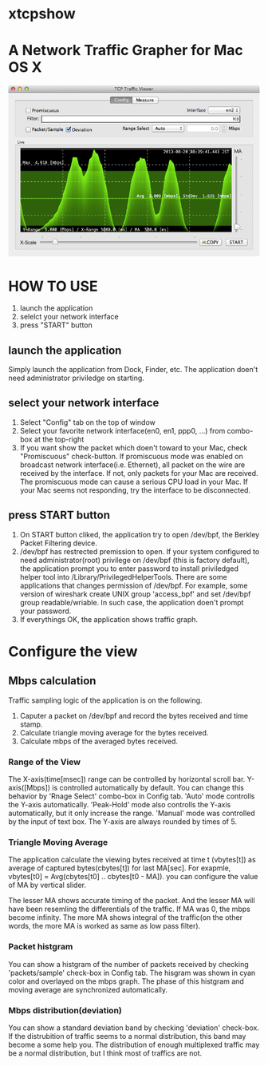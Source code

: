 xtcpshow
========

# A Network Traffic Grapher for Mac OS X

![ScreenShot](./xtcpshow_screen.png)

# HOW TO USE
1. launch the application
2. selelct your network interface
2. press "START" button

## launch the application

Simply launch the application from Dock, Finder, etc. The application doen't need administrator priviledge on starting.

## select your network interface

1. Select "Config" tab on the top of window
2. Select your favorite network interface(en0, en1, ppp0, ...) from combo-box at the top-right
3. If you want show the packet which doen't toward to your Mac, check "Promiscuous" check-button. If promiscuous mode was enabled on broadcast network interface(i.e. Ethernet), all packet on the wire are received by the interface. If not, only packets for your Mac are received. The promiscuous mode can cause a serious CPU load in your Mac. If your Mac seems not responding, try the interface to be disconnected.

## press START button

1. On START button cliked, the application try to open /dev/bpf, the Berkley Packet Filtering device.
2. /dev/bpf has restrected premission to open. If your system configured to need administrator(root) privilege on /dev/bpf (this is factory default), the application prompt you to enter password to install priviledged helper tool into /Library/PrivilegedHelperTools. There are some applications that changes permission of /dev/bpf. For example, some version of wireshark create UNIX group 'access_bpf' and set /dev/bpf group readable/wriable. In such case, the application doen't prompt your password.
3. If everythings OK, the application shows traffic graph.

# Configure the view

## Mbps calculation

Traffic sampling logic of the application is on the following.

1. Caputer a packet on /dev/bpf and record the bytes received and time stamp.
2. Calculate triangle moving average for the bytes received.
3. Calculate mbps of the averaged bytes received.

### Range of the View

The X-axis(time[msec]) range can be controlled by horizontal scroll bar. Y-axis([Mbps]) is controlled automatically by default. You can change this behavior by 'Rnage Select' combo-box in Config tab. 'Auto' mode controlls the Y-axis automatically. 'Peak-Hold' mode also controlls the Y-axis automatically, but it only increase the range. 'Manual' mode was controlled by the input of text box. The Y-axis are always rounded by times of 5.

### Triangle Moving Average

The application calculate the viewing bytes received at time t (vbytes[t]) as average of captured bytes(cbytes[t]) for last MA[sec]. For exapmle, vbytes[t0] = Avg(cbytes[t0] .. cbytes[t0 - MA]). you can configure the value of MA by vertical slider.

The lesser MA shows accurate timing of the packet. And the lesser MA will have been resemling the differentials of the traffic. If MA was 0, the mbps become infinity. The more MA shows integral of the traffic(on the other words, the more MA is worked as same as low pass filter).

### Packet histgram

You can show a histgram of the number of packets received by checking 'packets/sample' check-box in Config tab. The hisgram was shown in cyan color and overlayed on the mbps graph. The phase of this histgram and moving average are synchronized automatically.

### Mbps distribution(deviation)

You can show a standard deviation band by checking 'deviation' check-box. If the distrubition of traffic seems to a normal distribution, this band may become a some help you. The distribution of enough multiplexed traffic may be a normal distribution, but I think most of traffics are not.
